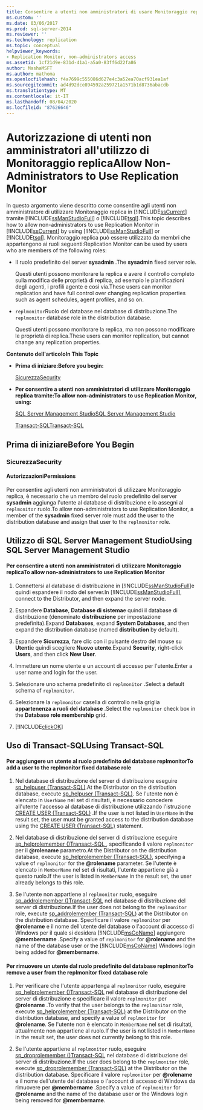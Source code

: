 ```yaml
---
title: Consentire a utenti non amministratori di usare Monitoraggio replica | Microsoft Docs
ms.custom: ''
ms.date: 03/06/2017
ms.prod: sql-server-2014
ms.reviewer: ''
ms.technology: replication
ms.topic: conceptual
helpviewer_keywords:
- Replication Monitor, non-administrators access
ms.assetid: 1cf21d9e-831d-41a1-a5a0-83ff6d22fa86
author: MashaMSFT
ms.author: mathoma
ms.openlocfilehash: f4a7699c555086d627e4c3a52ea70acf931ea1af
ms.sourcegitcommit: ad4d92dce894592a259721a1571b1d8736abacdb
ms.translationtype: MT
ms.contentlocale: it-IT
ms.lasthandoff: 08/04/2020
ms.locfileid: "87626646"
---
```

# <a name="allow-non-administrators-to-use-replication-monitor"></a><span data-ttu-id="ee0a9-102">Autorizzazione di utenti non amministratori all'utilizzo di Monitoraggio replica</span><span class="sxs-lookup"><span data-stu-id="ee0a9-102">Allow Non-Administrators to Use Replication Monitor</span></span>
  <span data-ttu-id="ee0a9-103">In questo argomento viene descritto come consentire agli utenti non amministratore di utilizzare Monitoraggio replica in [!INCLUDE[ssCurrent](../../../includes/sscurrent-md.md)] tramite [!INCLUDE[ssManStudioFull](../../../includes/ssmanstudiofull-md.md)] o [!INCLUDE[tsql](../../../includes/tsql-md.md)].</span><span class="sxs-lookup"><span data-stu-id="ee0a9-103">This topic describes how to allow non-administrators to use Replication Monitor in [!INCLUDE[ssCurrent](../../../includes/sscurrent-md.md)] by using [!INCLUDE[ssManStudioFull](../../../includes/ssmanstudiofull-md.md)] or [!INCLUDE[tsql](../../../includes/tsql-md.md)].</span></span> <span data-ttu-id="ee0a9-104">Monitoraggio replica può essere utilizzato da membri che appartengono ai ruoli seguenti:</span><span class="sxs-lookup"><span data-stu-id="ee0a9-104">Replication Monitor can be used by users who are members of the following roles:</span></span>  
  
-   <span data-ttu-id="ee0a9-105">Il ruolo predefinito del server **sysadmin** .</span><span class="sxs-lookup"><span data-stu-id="ee0a9-105">The **sysadmin** fixed server role.</span></span>  
  
     <span data-ttu-id="ee0a9-106">Questi utenti possono monitorare la replica e avere il controllo completo sulla modifica delle proprietà di replica, ad esempio le pianificazioni degli agenti, i profili agente e così via.</span><span class="sxs-lookup"><span data-stu-id="ee0a9-106">These users can monitor replication and have full control over changing replication properties such as agent schedules, agent profiles, and so on.</span></span>  
  
-   <span data-ttu-id="ee0a9-107">`replmonitor`Ruolo del database nel database di distribuzione.</span><span class="sxs-lookup"><span data-stu-id="ee0a9-107">The `replmonitor` database role in the distribution database.</span></span>  
  
     <span data-ttu-id="ee0a9-108">Questi utenti possono monitorare la replica, ma non possono modificare le proprietà di replica.</span><span class="sxs-lookup"><span data-stu-id="ee0a9-108">These users can monitor replication, but cannot change any replication properties.</span></span>  
  
 <span data-ttu-id="ee0a9-109">**Contenuto dell'articolo**</span><span class="sxs-lookup"><span data-stu-id="ee0a9-109">**In This Topic**</span></span>  
  
-   <span data-ttu-id="ee0a9-110">**Prima di iniziare:**</span><span class="sxs-lookup"><span data-stu-id="ee0a9-110">**Before you begin:**</span></span>  
  
     [<span data-ttu-id="ee0a9-111">Sicurezza</span><span class="sxs-lookup"><span data-stu-id="ee0a9-111">Security</span></span>](#Security)  
  
-   <span data-ttu-id="ee0a9-112">**Per consentire a utenti non amministratori di utilizzare Monitoraggio replica tramite:**</span><span class="sxs-lookup"><span data-stu-id="ee0a9-112">**To allow non-administrators to use Replication Monitor, using:**</span></span>  
  
     [<span data-ttu-id="ee0a9-113">SQL Server Management Studio</span><span class="sxs-lookup"><span data-stu-id="ee0a9-113">SQL Server Management Studio</span></span>](#SSMSProcedure)  
  
     [<span data-ttu-id="ee0a9-114">Transact-SQL</span><span class="sxs-lookup"><span data-stu-id="ee0a9-114">Transact-SQL</span></span>](#TsqlProcedure)  
  
##  <a name="before-you-begin"></a><a name="BeforeYouBegin"></a> <span data-ttu-id="ee0a9-115">Prima di iniziare</span><span class="sxs-lookup"><span data-stu-id="ee0a9-115">Before You Begin</span></span>  
  
###  <a name="security"></a><a name="Security"></a> <span data-ttu-id="ee0a9-116">Sicurezza</span><span class="sxs-lookup"><span data-stu-id="ee0a9-116">Security</span></span>  
  
####  <a name="permissions"></a><a name="Permissions"></a> <span data-ttu-id="ee0a9-117">Autorizzazioni</span><span class="sxs-lookup"><span data-stu-id="ee0a9-117">Permissions</span></span>  
 <span data-ttu-id="ee0a9-118">Per consentire agli utenti non amministratori di utilizzare Monitoraggio replica, è necessario che un membro del ruolo predefinito del server **sysadmin** aggiunga l'utente al database di distribuzione e lo assegni al `replmonitor` ruolo.</span><span class="sxs-lookup"><span data-stu-id="ee0a9-118">To allow non-administrators to use Replication Monitor, a member of the **sysadmin** fixed server role must add the user to the distribution database and assign that user to the `replmonitor` role.</span></span>  
  
##  <a name="using-sql-server-management-studio"></a><a name="SSMSProcedure"></a> <span data-ttu-id="ee0a9-119">Utilizzo di SQL Server Management Studio</span><span class="sxs-lookup"><span data-stu-id="ee0a9-119">Using SQL Server Management Studio</span></span>  
  
#### <a name="to-allow-non-administrators-to-use-replication-monitor"></a><span data-ttu-id="ee0a9-120">Per consentire a utenti non amministratori di utilizzare Monitoraggio replica</span><span class="sxs-lookup"><span data-stu-id="ee0a9-120">To allow non-administrators to use Replication Monitor</span></span>  
  
1.  <span data-ttu-id="ee0a9-121">Connettersi al database di distribuzione in [!INCLUDE[ssManStudioFull](../../../includes/ssmanstudiofull-md.md)]e quindi espandere il nodo del server.</span><span class="sxs-lookup"><span data-stu-id="ee0a9-121">In [!INCLUDE[ssManStudioFull](../../../includes/ssmanstudiofull-md.md)], connect to the Distributor, and then expand the server node.</span></span>  
  
2.  <span data-ttu-id="ee0a9-122">Espandere **Database**, **Database di sistema**e quindi il database di distribuzione (denominato **distribuzione** per impostazione predefinita).</span><span class="sxs-lookup"><span data-stu-id="ee0a9-122">Expand **Databases**, expand **System Databases**, and then expand the distribution database (named **distribution** by default).</span></span>  
  
3.  <span data-ttu-id="ee0a9-123">Espandere **Sicurezza**, fare clic con il pulsante destro del mouse su **Utenti**e quindi scegliere **Nuovo utente**.</span><span class="sxs-lookup"><span data-stu-id="ee0a9-123">Expand **Security**, right-click **Users**, and then click **New User**.</span></span>  
  
4.  <span data-ttu-id="ee0a9-124">Immettere un nome utente e un account di accesso per l'utente.</span><span class="sxs-lookup"><span data-stu-id="ee0a9-124">Enter a user name and login for the user.</span></span>  
  
5.  <span data-ttu-id="ee0a9-125">Selezionare uno schema predefinito di `replmonitor` .</span><span class="sxs-lookup"><span data-stu-id="ee0a9-125">Select a default schema of `replmonitor`.</span></span>  
  
6.  <span data-ttu-id="ee0a9-126">Selezionare la `replmonitor` casella di controllo nella griglia **appartenenza a ruoli del database** .</span><span class="sxs-lookup"><span data-stu-id="ee0a9-126">Select the `replmonitor` check box in the **Database role membership** grid.</span></span>  
  
7.  [!INCLUDE[clickOK](../../../includes/clickok-md.md)]  
  
##  <a name="using-transact-sql"></a><a name="TsqlProcedure"></a> <span data-ttu-id="ee0a9-127">Uso di Transact-SQL</span><span class="sxs-lookup"><span data-stu-id="ee0a9-127">Using Transact-SQL</span></span>  
  
#### <a name="to-add-a-user-to-the-replmonitor-fixed-database-role"></a><span data-ttu-id="ee0a9-128">Per aggiungere un utente al ruolo predefinito del database replmonitor</span><span class="sxs-lookup"><span data-stu-id="ee0a9-128">To add a user to the replmonitor fixed database role</span></span>  
  
1.  <span data-ttu-id="ee0a9-129">Nel database di distribuzione del server di distribuzione eseguire [sp_helpuser &#40;Transact-SQL&#41;](/sql/relational-databases/system-stored-procedures/sp-helpuser-transact-sql).</span><span class="sxs-lookup"><span data-stu-id="ee0a9-129">At the Distributor on the distribution database, execute [sp_helpuser &#40;Transact-SQL&#41;](/sql/relational-databases/system-stored-procedures/sp-helpuser-transact-sql).</span></span> <span data-ttu-id="ee0a9-130">Se l'utente non è elencato in `UserName` nel set di risultati, è necessario concedere all'utente l'accesso al database di distribuzione utilizzando l'istruzione [CREATE USER &#40;Transact-SQL&#41;](/sql/t-sql/statements/create-user-transact-sql) .</span><span class="sxs-lookup"><span data-stu-id="ee0a9-130">If the user is not listed in `UserName` in the result set, the user must be granted access to the distribution database using the [CREATE USER &#40;Transact-SQL&#41;](/sql/t-sql/statements/create-user-transact-sql) statement.</span></span>  
  
2.  <span data-ttu-id="ee0a9-131">Nel database di distribuzione del server di distribuzione eseguire [sp_helprolemember &#40;&#41;Transact-SQL ](/sql/relational-databases/system-stored-procedures/sp-helprolemember-transact-sql), specificando il valore `replmonitor` per il **@rolename** parametro.</span><span class="sxs-lookup"><span data-stu-id="ee0a9-131">At the Distributor on the distribution database, execute [sp_helprolemember &#40;Transact-SQL&#41;](/sql/relational-databases/system-stored-procedures/sp-helprolemember-transact-sql), specifying a value of `replmonitor` for the **@rolename** parameter.</span></span> <span data-ttu-id="ee0a9-132">Se l'utente è elencato in `MemberName` nel set di risultati, l'utente appartiene già a questo ruolo.</span><span class="sxs-lookup"><span data-stu-id="ee0a9-132">If the user is listed in `MemberName` in the result set, the user already belongs to this role.</span></span>  
  
3.  <span data-ttu-id="ee0a9-133">Se l'utente non appartiene al `replmonitor` ruolo, eseguire [sp_addrolemember &#40;&#41;Transact-SQL](/sql/relational-databases/system-stored-procedures/sp-addrolemember-transact-sql) nel database di distribuzione del server di distribuzione.</span><span class="sxs-lookup"><span data-stu-id="ee0a9-133">If the user does not belong to the `replmonitor` role, execute [sp_addrolemember &#40;Transact-SQL&#41;](/sql/relational-databases/system-stored-procedures/sp-addrolemember-transact-sql) at the Distributor on the distribution database.</span></span> <span data-ttu-id="ee0a9-134">Specificare il valore `replmonitor` per **@rolename** e il nome dell'utente del database o l'account di accesso di Windows per il quale si desidera [!INCLUDE[msCoName](../../../includes/msconame-md.md)] aggiungere **@membername** .</span><span class="sxs-lookup"><span data-stu-id="ee0a9-134">Specify a value of `replmonitor` for **@rolename** and the name of the database user or the [!INCLUDE[msCoName](../../../includes/msconame-md.md)] Windows login being added for **@membername**.</span></span>  
  
#### <a name="to-remove-a-user-from-the-replmonitor-fixed-database-role"></a><span data-ttu-id="ee0a9-135">Per rimuovere un utente dal ruolo predefinito del database replmonitor</span><span class="sxs-lookup"><span data-stu-id="ee0a9-135">To remove a user from the replmonitor fixed database role</span></span>  
  
1.  <span data-ttu-id="ee0a9-136">Per verificare che l'utente appartenga al `replmonitor` ruolo, eseguire [sp_helprolemember &#40;&#41;Transact-SQL](/sql/relational-databases/system-stored-procedures/sp-helprolemember-transact-sql) nel database di distribuzione del server di distribuzione e specificare il valore `replmonitor` per **@rolename** .</span><span class="sxs-lookup"><span data-stu-id="ee0a9-136">To verify that the user belongs to the `replmonitor` role, execute [sp_helprolemember &#40;Transact-SQL&#41;](/sql/relational-databases/system-stored-procedures/sp-helprolemember-transact-sql) at the Distributor on the distribution database, and specify a value of `replmonitor` for **@rolename**.</span></span> <span data-ttu-id="ee0a9-137">Se l'utente non è elencato in `MemberName` nel set di risultati, attualmente non appartiene al ruolo.</span><span class="sxs-lookup"><span data-stu-id="ee0a9-137">If the user is not listed in `MemberName` in the result set, the user does not currently belong to this role.</span></span>  
  
2.  <span data-ttu-id="ee0a9-138">Se l'utente appartiene al `replmonitor` ruolo, eseguire [sp_droprolemember &#40;&#41;Transact-SQL](/sql/relational-databases/system-stored-procedures/sp-droprolemember-transact-sql) nel database di distribuzione del server di distribuzione.</span><span class="sxs-lookup"><span data-stu-id="ee0a9-138">If the user does belong to the `replmonitor` role, execute [sp_droprolemember &#40;Transact-SQL&#41;](/sql/relational-databases/system-stored-procedures/sp-droprolemember-transact-sql) at the Distributor on the distribution database.</span></span> <span data-ttu-id="ee0a9-139">Specificare il valore `replmonitor` per **@rolename** e il nome dell'utente del database o l'account di accesso di Windows da rimuovere per **@membername** .</span><span class="sxs-lookup"><span data-stu-id="ee0a9-139">Specify a value of `replmonitor` for **@rolename** and the name of the database user or the Windows login being removed for **@membername**.</span></span>  
  
  
